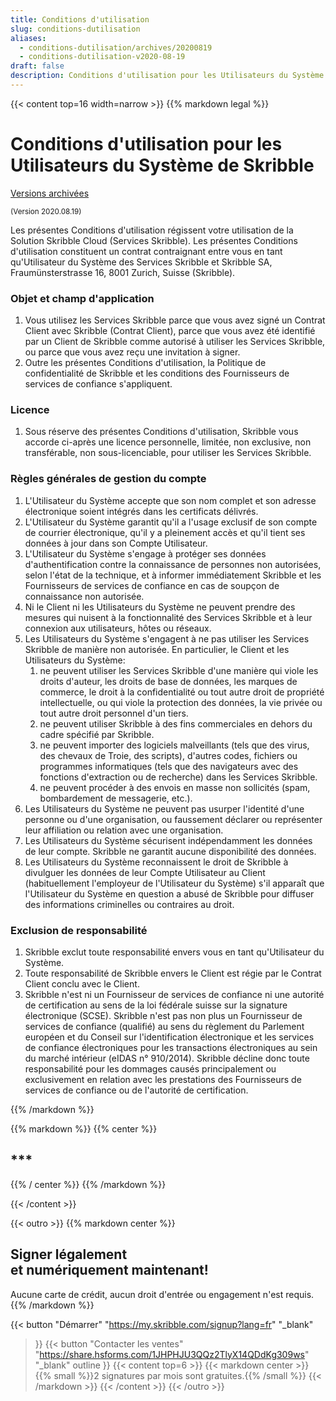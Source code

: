 ```yaml
---
title: Conditions d'utilisation
slug: conditions-dutilisation
aliases:
  - conditions-dutilisation/archives/20200819
  - conditions-dutilisation-v2020-08-19
draft: false
description: Conditions d'utilisation pour les Utilisateurs du Système de Skribble (2020-08-19)
---
```


{{< content top=16 width=narrow >}}
{{% markdown legal %}}
# Conditions d'utilisation pour les Utilisateurs du Système de Skribble

[Versions archivées](/fr/conditions-dutilisation/archives)

<small>(Version 2020.08.19)</small>

Les présentes Conditions d'utilisation régissent votre utilisation de la Solution Skribble Cloud (Services Skribble). Les présentes Conditions d'utilisation constituent un contrat contraignant entre vous en tant qu'Utilisateur du Système des Services Skribble et Skribble SA, Fraumünsterstrasse 16, 8001 Zurich, Suisse (Skribble).

### 	Objet et champ d'application
1. Vous utilisez les Services Skribble parce que vous avez signé un Contrat Client avec Skribble (Contrat Client), parce que vous avez été identifié par un Client de Skribble comme autorisé à utiliser les Services Skribble, ou parce que vous avez reçu une invitation à signer. 
2. Outre les présentes Conditions d'utilisation, la Politique de confidentialité de Skribble et les conditions des Fournisseurs de services de confiance s'appliquent.

### Licence
1. Sous réserve des présentes Conditions d'utilisation, Skribble vous accorde ci-après une licence personnelle, limitée, non exclusive, non transférable, non sous-licenciable, pour utiliser les Services Skribble.

### Règles générales de gestion du compte
1. L'Utilisateur du Système accepte que son nom complet et son adresse électronique soient intégrés dans les certificats délivrés. 
2. L'Utilisateur du Système garantit qu'il a l'usage exclusif de son compte de courrier électronique, qu'il y a pleinement accès et qu'il tient ses données à jour dans son Compte Utilisateur. 
3. L'Utilisateur du Système s'engage à protéger ses données d'authentification contre la connaissance de personnes non autorisées, selon l'état de la technique, et à informer immédiatement Skribble et les Fournisseurs de services de confiance en cas de soupçon de connaissance non autorisée.
4. Ni le Client ni les Utilisateurs du Système ne peuvent prendre des mesures qui nuisent à la fonctionnalité des Services Skribble et à leur connexion aux utilisateurs, hôtes ou réseaux. 
5. Les Utilisateurs du Système s'engagent à ne pas utiliser les Services Skribble de manière non autorisée. En particulier, le Client et les Utilisateurs du Système:
    1. ne peuvent utiliser les Services Skribble d'une manière qui viole les droits d'auteur, les droits de base de données, les marques de commerce, le droit à la confidentialité ou tout autre droit de propriété intellectuelle, ou qui viole la protection des données, la vie privée ou tout autre droit personnel d'un tiers.
    2. ne peuvent utiliser Skribble à des fins commerciales en dehors du cadre spécifié par Skribble.
    3. ne peuvent importer des logiciels malveillants (tels que des virus, des chevaux de Troie, des scripts), d'autres codes, fichiers ou programmes informatiques (tels que des navigateurs avec des fonctions d'extraction ou de recherche) dans les Services Skribble.
    4. ne peuvent procéder à des envois en masse non sollicités (spam, bombardement de messagerie, etc.).
6. Les Utilisateurs du Système ne peuvent pas usurper l'identité d'une personne ou d'une organisation, ou faussement déclarer ou représenter leur affiliation ou relation avec une organisation.
7. Les Utilisateurs du Système sécurisent indépendamment les données de leur compte. Skribble ne garantit aucune disponibilité des données.
8. Les Utilisateurs du Système reconnaissent le droit de Skribble à divulguer les données de leur Compte Utilisateur au Client (habituellement l'employeur de l'Utilisateur du Système) s'il apparaît que l'Utilisateur du Système en question a abusé de Skribble pour diffuser des informations criminelles ou contraires au droit.

### Exclusion de responsabilité
1. Skribble exclut toute responsabilité envers vous en tant qu'Utilisateur du Système. 
2. Toute responsabilité de Skribble envers le Client est régie par le Contrat Client conclu avec le Client. 
3. Skribble n'est ni un Fournisseur de services de confiance ni une autorité de certification au sens de la loi fédérale suisse sur la signature électronique (SCSE). Skribble n'est pas non plus un Fournisseur de services de confiance (qualifié) au sens du règlement du Parlement européen et du Conseil sur l'identification électronique et les services de confiance électroniques pour les transactions électroniques au sein du marché intérieur (eIDAS n° 910/2014). Skribble décline donc toute responsabilité pour les dommages causés principalement ou exclusivement en relation avec les prestations des Fournisseurs de services de confiance ou de l'autorité de certification.

{{% /markdown %}}

{{% markdown %}}
{{% center %}}
## ***
{{% / center %}}
{{% /markdown %}}

{{< /content >}}

[//]: # (--------------------------------------------------------------------------------------------------------------)

{{< outro >}}
{{% markdown center %}}
## Signer légalement <br class="hide-for-mobile">et numériquement maintenant!
Aucune carte de crédit, aucun droit d'entrée
ou engagement n'est requis.
{{% /markdown %}}

{{< button
  "Démarrer"
  "https://my.skribble.com/signup?lang=fr"
  "_blank"
>}}
{{< button
  "Contacter les ventes"
  "https://share.hsforms.com/1JHPHJU3QQz2TlyX14QDdKg309ws"
  "_blank"
  outline
>}}
{{< content top=6 >}}
{{< markdown center >}}
{{% small %}}2 signatures par mois sont gratuites.{{% /small %}} 
{{< /markdown >}}
{{< /content >}}
{{< /outro >}}

